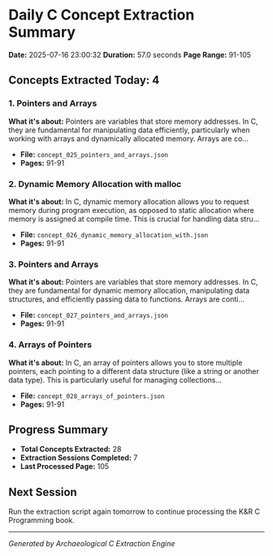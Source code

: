 # Daily C Concept Extraction Summary
**Date:** 2025-07-16 23:00:32
**Duration:** 57.0 seconds
**Page Range:** 91-105

## Concepts Extracted Today: 4

### 1. Pointers and Arrays
**What it's about:** Pointers are variables that store memory addresses.  In C, they are fundamental for manipulating data efficiently, particularly when working with arrays and dynamically allocated memory. Arrays are co...

- **File:** `concept_025_pointers_and_arrays.json`
- **Pages:** 91-91

### 2. Dynamic Memory Allocation with malloc
**What it's about:** In C, dynamic memory allocation allows you to request memory during program execution, as opposed to static allocation where memory is assigned at compile time.  This is crucial for handling data stru...

- **File:** `concept_026_dynamic_memory_allocation_with.json`
- **Pages:** 91-91

### 3. Pointers and Arrays
**What it's about:** Pointers are variables that store memory addresses.  In C, they are fundamental for dynamic memory allocation, manipulating data structures, and efficiently passing data to functions. Arrays are conti...

- **File:** `concept_027_pointers_and_arrays.json`
- **Pages:** 91-91

### 4. Arrays of Pointers
**What it's about:** In C, an array of pointers allows you to store multiple pointers, each pointing to a different data structure (like a string or another data type). This is particularly useful for managing collections...

- **File:** `concept_028_arrays_of_pointers.json`
- **Pages:** 91-91

## Progress Summary
- **Total Concepts Extracted:** 28
- **Extraction Sessions Completed:** 7
- **Last Processed Page:** 105

## Next Session
Run the extraction script again tomorrow to continue processing the K&R C Programming book.

---
*Generated by Archaeological C Extraction Engine*
